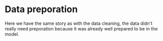 # Data preporation

Here we have the same story as with the data cleaning, the data didn't really need preporation because it was already well prepared to be in the model.



